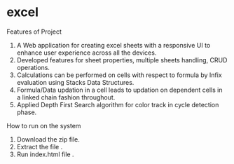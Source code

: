 # excel
Features of Project
1. A Web application for creating excel sheets with a responsive UI to enhance user experience across all the devices.
2. Developed features for sheet properties, multiple sheets handling, CRUD operations.
3. Calculations can be performed on cells with respect to formula by Infix evaluation using Stacks Data Structures.
4. Formula/Data updation in a cell leads to updation on dependent cells in a linked chain fashion throughout.
5. Applied Depth First Search algorithm for color track in cycle detection phase.


How to run on the system 
1. Download the zip file.
2. Extract the file . 
3. Run index.html file . 
